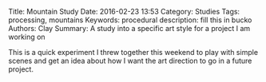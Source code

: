 Title: Mountain Study
Date: 2016-02-23 13:53
Category: Studies
Tags: processing, mountains
Keywords: procedural
description: fill this in bucko
Authors: Clay
Summary: A study into a specific art style for a project I am working on

<script src="scripts/processing.min.js"></script>
<center><canvas id="proc-canvas" class="processing" data-processing-sources="scripts/Mountain_study.pde"></canvas></center>


This is a quick experiment I threw together this weekend to play with simple scenes and get an idea about how I want the art direction to go in a future project.
